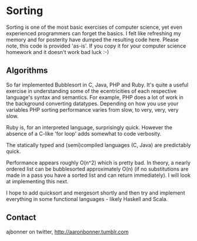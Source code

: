 Sorting
========
Sorting is one of the most basic exercises of computer science, yet even experienced programmers can forget the basics. I felt like refreshing my memory and for posterity have dumped the resulting code here. Please note, this code is provided 'as-is'. If you copy it for your computer science homework and it doesn't work bad luck :-)

Algorithms
-----------
So far implemented Bubblesort in C, Java, PHP and Ruby. It's quite a useful exercise in understanding some of the ecentricities of each respective language's syntax and semantics. For example, PHP does a lot of work in the background converting datatypes. Depending on how you use your variables PHP sorting performance varies from slow, to very, very, very slow.

Ruby is, for an interpreted language, surprisingly quick. However the absence of a C-like 'for loop' adds somewhat to code verbosity.

The statically typed and (semi)compiled languages (C, Java) are predictably quick.

Performance appears roughly O(n^2) which is pretty bad. In theory, a nearly ordered list can be bubblesorted approximately O(n) (if no substitutions are made in a pass you have a sorted list and can return immediately). I will look at implementing this next.

I hope to add quicksort and mergesort shortly and then try and implement everything in some functional languages - likely Haskell and Scala.

Contact
-------
ajbonner on twitter, http://aaronbonner.tumblr.com

